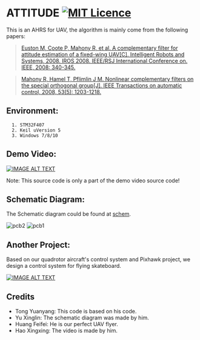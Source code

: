# ATTITUDE  [![MIT Licence](https://badges.frapsoft.com/os/mit/mit.svg?v=103)](https://opensource.org/licenses/mit-license.php)

This is an AHRS for UAV, the algorithm is mainly come from the following papers: 
>[Euston M, Coote P, Mahony R, et al. A complementary filter for attitude estimation of a fixed-wing UAV[C]. Intelligent Robots and Systems, 2008. IROS 2008. IEEE/RSJ International Conference on. IEEE, 2008: 340-345.][link1]

>[Mahony R, Hamel T, Pflimlin J M. Nonlinear complementary filters on the special orthogonal group[J]. IEEE Transactions on automatic control, 2008, 53(5): 1203-1218.][link2]

[link1]: http://users.cecs.anu.edu.au/~Jonghyuk.Kim/pdf/2008_Euston_iros_v1.04.pdf
[link2]: https://hal-univ-tlse3.archives-ouvertes.fr/hal-00488376/document

## Environment:
```
  1. STM32F407
  2. Keil uVersion 5
  3. Windows 7/8/10
```
## Demo Video:

[![IMAGE ALT TEXT](http://img.youtube.com/vi/lu3YBzcjbMQ/0.jpg)](https://www.youtube.com/embed/lu3YBzcjbMQ "Play")

Note: This source code is only a part of the demo video source code!
## Schematic Diagram:
The Schematic diagram could be found at [schem](./SchematicDiagram/schematicDiagram.pdf).

![pcb2](https://github.com/crisb-DUT/Attitude/raw/master/SchematicDiagram/pcb2.png)
![pcb1](https://github.com/crisb-DUT/Attitude/raw/master/SchematicDiagram/pcb.png)

## Another Project:
Based on our quadrotor aircraft's control system and Pixhawk project, we design a control system for flying skateboard.

[![IMAGE ALT TEXT](http://img.youtube.com/vi/OMiPqYcYU0A/0.jpg)](https://www.youtube.com/embed/OMiPqYcYU0A "Play")

## Credits

- Tong Yuanyang: This code is based on his code.
- Yu Xinglin: The schematic diagram was made by him.
- Huang Feifei: He is our perfect UAV flyer.
- Hao Xingxing: The video is made by him.